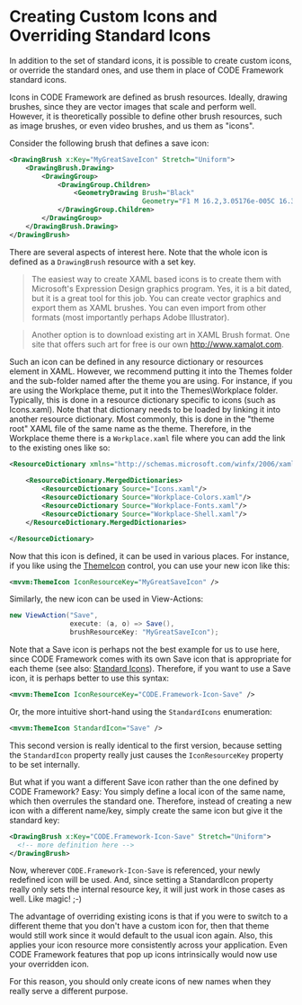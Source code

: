 ﻿# Creating Custom Icons and Overriding Standard Icons

In addition to the set of standard icons, it is possible to create custom icons, or override the standard ones, and use them in place of CODE Framework standard icons.

Icons in CODE Framework are defined as brush resources. Ideally, drawing brushes, since they are vector images that scale and perform well. However, it is theoretically possible to define other brush resources, such as image brushes, or even video brushes, and us them as "icons".

Consider the following brush that defines a save icon:

```xml
<DrawingBrush x:Key="MyGreatSaveIcon" Stretch="Uniform">
    <DrawingBrush.Drawing>
        <DrawingGroup>
            <DrawingGroup.Children>
                <GeometryDrawing Brush="Black" 
                                 Geometry="F1 M 16.2,3.05176e-005C 16.3375,3.05176e-005 16.4646,0.0245056 16.5812,0.0734558C 16.6979,0.122406 16.8021,0.190643 16.8937,0.278168C 16.9854,0.365662 17.0573,0.468262 17.1094,0.585968C 17.1615,0.703705 17.1875,0.830231 17.1875,0.965668L 17.1875,16.2594C 17.1875,16.3969 17.1615,16.5255 17.1094,16.6454C 17.0573,16.7651 16.9854,16.8693 16.8937,16.9579C 16.8021,17.0464 16.6979,17.1146 16.5812,17.1625C 16.4646,17.2104 16.3375,17.2344 16.2,17.2344L 13.3688,17.2344L 13.3688,12C 13.3688,11.8584 13.3182,11.7386 13.2172,11.6407C 13.1161,11.5428 13.001,11.4938 12.8719,11.4938L 4.28749,11.4938C 4.14375,11.4938 4.02292,11.5428 3.925,11.6407C 3.82709,11.7386 3.77812,11.8584 3.77812,12L 3.77812,17.2344L 0.965622,17.2344C 0.830208,17.2344 0.703644,17.2104 0.585938,17.1625C 0.468231,17.1146 0.365616,17.0464 0.278122,16.9579C 0.19062,16.8693 0.122391,16.7651 0.0734329,16.6454C 0.0244751,16.5255 0,16.3969 0,16.2594L 0,0.965668C 0,0.692719 0.0927124,0.463593 0.278122,0.278168C 0.463539,0.0927429 0.692703,3.05176e-005 0.965622,3.05176e-005L 16.2,3.05176e-005 Z M 14.325,2.41254C 14.325,2.27505 14.276,2.15891 14.1781,2.06412C 14.0802,1.96933 13.9604,1.92191 13.8187,1.92191L 3.32813,1.92191C 3.18645,1.92191 3.06822,1.96933 2.97343,2.06412C 2.87864,2.15891 2.83125,2.27505 2.83125,2.41254L 2.83125,6.20941C 2.83125,6.34689 2.87864,6.46304 2.97343,6.55783C 3.06822,6.65262 3.18645,6.70004 3.32813,6.70004L 13.8187,6.70004C 13.9604,6.70004 14.0802,6.65262 14.1781,6.55783C 14.276,6.46304 14.325,6.34689 14.325,6.20941L 14.325,2.41254 Z M 8.575,17.2344L 5.70313,17.2344L 5.70313,14.3657L 8.575,14.3657L 8.575,17.2344 Z "/>
            </DrawingGroup.Children>
        </DrawingGroup>
    </DrawingBrush.Drawing>
</DrawingBrush>
```

There are several aspects of interest here. Note that the whole icon is defined as a ```DrawingBrush``` resource with a set key. 

> The easiest way to create XAML based icons is to create them with Microsoft's Expression Design graphics program. Yes, it is a bit dated, but it is a great tool for this job. You can create vector graphics and export them as XAML brushes. You can even import from other formats (most importantly perhaps Adobe Illustrator).

> Another option is to download existing art in XAML Brush format. One site that offers such art for free is our own http://www.xamalot.com.

Such an icon can be defined in any resource dictionary or resources element in XAML. However, we recommend putting it into the Themes folder and the sub-folder named after the theme you are using. For instance, if you are using the Workplace theme, put it into the Themes\Workplace folder. Typically, this is done in a resource dictionary specific to icons (such as Icons.xaml). Note that that dictionary needs to be loaded by linking it into another resource dictionary. Most commonly, this is done in the "theme root" XAML file of the same name as the theme. Therefore, in the Workplace theme there is a ```Workplace.xaml``` file where you can add the link to the existing ones like so:

```xml
<ResourceDictionary xmlns="http://schemas.microsoft.com/winfx/2006/xaml/presentation" xmlns:x="http://schemas.microsoft.com/winfx/2006/xaml">
    
    <ResourceDictionary.MergedDictionaries>
        <ResourceDictionary Source="Icons.xaml"/>
        <ResourceDictionary Source="Workplace-Colors.xaml"/>
        <ResourceDictionary Source="Workplace-Fonts.xaml"/>
        <ResourceDictionary Source="Workplace-Shell.xaml"/>
    </ResourceDictionary.MergedDictionaries>

</ResourceDictionary>
```

Now that this icon is defined, it can be used in various places. For instance, if you like using the [ThemeIcon](Icons-Theme-Icons) control, you can use your new icon like this:

```xml
<mvvm:ThemeIcon IconResourceKey="MyGreatSaveIcon" />
```

Similarly, the new icon can be used in View-Actions:

```cs
new ViewAction("Save",
               execute: (a, o) => Save(), 
               brushResourceKey: "MyGreatSaveIcon");
```

Note that a Save icon is perhaps not the best example for us to use here, since CODE Framework comes with its own Save icon that is appropriate for each theme (see also: [Standard Icons](Theme-Standard-Icon-Resources)). Therefore, if you want to use a Save icon, it is perhaps better to use this syntax:

```xml
<mvvm:ThemeIcon IconResourceKey="CODE.Framework-Icon-Save" />
```

Or, the more intuitive short-hand using the ```StandardIcons``` enumeration:

```xml
<mvvm:ThemeIcon StandardIcon="Save" />
```

This second version is really identical to the first version, because setting the ```StandardIcon``` property really just causes the ```IconResourceKey``` property to be set internally.

But what if you want a different Save icon rather than the one defined by CODE Framework? Easy: You simply define a local icon of the same name, which then overrules the standard one. Therefore, instead of creating a new icon with a different name/key, simply create the same icon but give it the standard key:

```xml
<DrawingBrush x:Key="CODE.Framework-Icon-Save" Stretch="Uniform">
  <!-- more definition here -->
</DrawingBrush>
```

Now, wherever ```CODE.Framework-Icon-Save``` is referenced, your newly redefined icon will be used. And, since setting a StandardIcon property really only sets the internal resource key, it will just work in those cases as well. Like magic! ;-)

The advantage of overriding existing icons is that if you were to switch to a different theme that you don't have a custom icon for, then that theme would still work since it would default to the usual icon again. Also, this applies your icon resource more consistently across your application. Even CODE Framework features that pop up icons intrinsically would now use your overridden icon.

For this reason, you should only create icons of new names when they really serve a different purpose. 